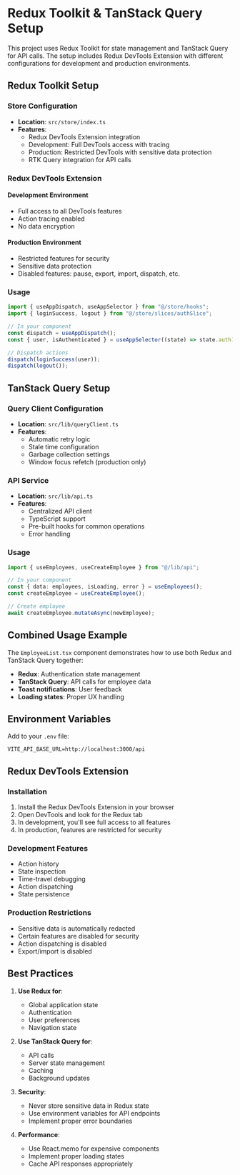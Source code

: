 # Redux Toolkit & TanStack Query Setup

This project uses Redux Toolkit for state management and TanStack Query for API calls. The setup includes Redux DevTools Extension with different configurations for development and production environments.

## Redux Toolkit Setup

### Store Configuration

- **Location**: `src/store/index.ts`
- **Features**:
  - Redux DevTools Extension integration
  - Development: Full DevTools access with tracing
  - Production: Restricted DevTools with sensitive data protection
  - RTK Query integration for API calls

### Redux DevTools Extension

#### Development Environment

- Full access to all DevTools features
- Action tracing enabled
- No data encryption

#### Production Environment

- Restricted features for security
- Sensitive data protection
- Disabled features: pause, export, import, dispatch, etc.

### Usage

```typescript
import { useAppDispatch, useAppSelector } from "@/store/hooks";
import { loginSuccess, logout } from "@/store/slices/authSlice";

// In your component
const dispatch = useAppDispatch();
const { user, isAuthenticated } = useAppSelector((state) => state.auth);

// Dispatch actions
dispatch(loginSuccess(user));
dispatch(logout());
```

## TanStack Query Setup

### Query Client Configuration

- **Location**: `src/lib/queryClient.ts`
- **Features**:
  - Automatic retry logic
  - Stale time configuration
  - Garbage collection settings
  - Window focus refetch (production only)

### API Service

- **Location**: `src/lib/api.ts`
- **Features**:
  - Centralized API client
  - TypeScript support
  - Pre-built hooks for common operations
  - Error handling

### Usage

```typescript
import { useEmployees, useCreateEmployee } from "@/lib/api";

// In your component
const { data: employees, isLoading, error } = useEmployees();
const createEmployee = useCreateEmployee();

// Create employee
await createEmployee.mutateAsync(newEmployee);
```

## Combined Usage Example

The `EmployeeList.tsx` component demonstrates how to use both Redux and TanStack Query together:

- **Redux**: Authentication state management
- **TanStack Query**: API calls for employee data
- **Toast notifications**: User feedback
- **Loading states**: Proper UX handling

## Environment Variables

Add to your `.env` file:

```
VITE_API_BASE_URL=http://localhost:3000/api
```

## Redux DevTools Extension

### Installation

1. Install the Redux DevTools Extension in your browser
2. Open DevTools and look for the Redux tab
3. In development, you'll see full access to all features
4. In production, features are restricted for security

### Development Features

- Action history
- State inspection
- Time-travel debugging
- Action dispatching
- State persistence

### Production Restrictions

- Sensitive data is automatically redacted
- Certain features are disabled for security
- Action dispatching is disabled
- Export/import is disabled

## Best Practices

1. **Use Redux for**:

   - Global application state
   - Authentication
   - User preferences
   - Navigation state

2. **Use TanStack Query for**:

   - API calls
   - Server state management
   - Caching
   - Background updates

3. **Security**:

   - Never store sensitive data in Redux state
   - Use environment variables for API endpoints
   - Implement proper error boundaries

4. **Performance**:
   - Use React.memo for expensive components
   - Implement proper loading states
   - Cache API responses appropriately
